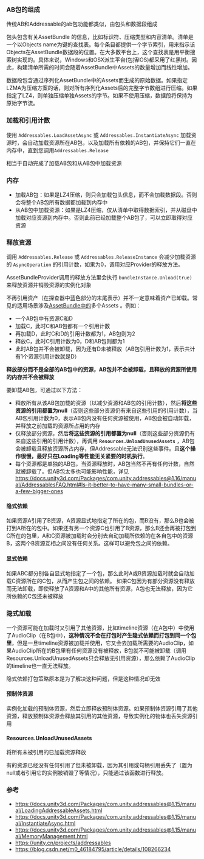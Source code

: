### AB包的组成

传统AB和Addressable的ab包功能都类似，由包头和数据段组成

包头包含有关AssetBundle 的信息，比如标识符、压缩类型和内容清单。清单是一个以Objects name为键的查找表。每个条目都提供一个字节索引，用来指示该Objects在AssetBundle数据段的位置。在大多数平台上，这个查找表是用平衡搜索树实现的。具体来说，Windows和OSX派生平台(包括IOS)都采用了红黑树。因此，构建清单所需的时间会随着AssetBundle中Assets的数量增加而线性增加。

数据段包含通过序列化AssetBundle中的Assets而生成的原始数据。如果指定LZMA为压缩方案的话，则对所有序列化Assets后的完整字节数组进行压缩。如果指定了LZ4，则单独压缩单独Assets的字节。如果不使用压缩，数据段将保持为原始字节流。

### 加载和引用计数

使用 ```Addressables.LoadAssetAsync``` 或 ```Addressables.InstantiateAsync``` 加载资源时，会自动加载资源所在AB包，以及加载所有依赖的AB包，并保持它们一直在内存中，直到您调用```Addressables.Release```

相当于自动完成了加载AB包和从AB包中加载资源

### 内存

-   加载AB包：如果是LZ4压缩，则只会加载包头信息，而不会加载数据段。否则会将整个AB包所有数据都加载到内存中
-   从AB包中加载资源：如果是LZ4压缩，仅从清单中取得数据索引，并从磁盘中加载对应资源到内存中。否则此前已经加载整个AB包了，可以立即取得对应资源

### 释放资源

调用 ```Addressables.Release``` 或 ```Addressables.ReleaseInstance``` 会减少加载资源的 ```AsyncOperation``` 的引用计数，如果为0，调用对应Provider的释放方法。

AssetBundleProvider调用的释放方法里会执行 ```bundleInstance.Unload(true)``` 来释放资源并销毁资源的实例化对象

不再引用资产（在探查器中蓝色部分的末尾表示）并不一定意味着资产已卸载。常见的适用场景涉及[AssetBundle中的](https://docs.unity3d.com/Manual/AssetBundlesIntro.html)多个Assets 。例如：

-   一个AB包中有资源C和D
-   加载C，此时C和AB包都有一个引用计数
-   再加载D，此时C和D的引用计数都为1，AB包则为2
-   释放C，此时C引用计数为0，D和AB包则都为1
-   此时AB包并不会被卸载，因为还有D未被释放（AB包引用计数为1，表示共计有1个资源引用计数就是D）

**释放部分而不是全部的AB包中的资源，AB包并不会被卸载，且释放的资源所使用的内存并不会被释放**

要卸载AB包，可通过以下方法：

-   释放所有从该AB包加载的资源（以减少资源和AB包的引用计数），然后**将这些资源的引用都置为null**（否则这些部分资源仍有来自这些引用的引用计数），当AB包引用计数为0，表示AB包内没有任何资源被使用，AB包会被自动卸载，并释放之前加载的资源所占用的内存
-   仅释放部分资源，然后**将这些资源的引用都置为null**（否则这些部分资源仍有来自这些引用的引用计数），再调用 **```Resources.UnloadUnusedAssets```** ，AB包会被卸载且释放资源所占内存，但Addressable无法识别这些事件。且**这个操作很慢，最好只在Loading等性能无关紧要的时机执行**。
-   每个资源都是单独的AB包，当资源释放时，AB包当然不再有任何计数，自然就被卸载了。但AB包太多也可能影响性能，详见 https://docs.unity3d.com/Packages/com.unity.addressables@1.16/manual/AddressablesFAQ.html#Is-it-better-to-have-many-small-bundles-or-a-few-bigger-ones

#### 隐式依赖

如果资源A引用了B资源，A资源显式地指定了所在的包，而B没有，那么B也会被打到A所在的包中。如果还有另一个资源C也引用了B资源，那么B还会再被打包到C所在的包里，A和C资源被加载时会分别去自动加载所依赖的在各自包中的资源B，这两个B资源互相之间没有任何关系。这样可以避免包之间的依赖。

#### 显式依赖

如果ABC都分别各自显式地指定了一个包，那么此时A或B资源加载时就会自动加载C资源所在的C包，从而产生包之间的依赖。
如果C包因为有部分资源没有释放而无法卸载，即使释放了A资源和A中的其他所有资源，A包也无法释放，因为它所依赖的C包还未被释放

### 隐式加载

一个资源可能在加载时又引用了其他资源，比如timeline资源（在A包中）中使用了AudioClip（在B包中），**这种情况不会在打包时产生隐式依赖而打包到同一个包里**，但是一旦timeline资源被加载并使用，它又会去加载所需要的AudioClip，如果AudioClip所在的B包里有任何资源没有被释放，B包就不可能被卸载（调用Resources.UnloadUnusedAssets只会释放无引用资源），那么依赖了AudioClip的timeline也一直无法释放。

隐式依赖打包策略原本是为了解决这种问题，但是这种情况却无效

#### 预制体资源

实例化加载的预制体资源，然后立即释放预制体资源。如果预制体资源引用了其他资源，释放预制体资源会释放其引用的其他资源，导致实例化的物体也丢失资源引用

#### Resources.UnloadUnusedAssets

将所有未被引用的已加载资源释放

有的资源已经没有任何引用了但未被卸载，因为其引用或句柄引用丢失了（置为null或者引用它的实例被销毁了等情况），只能通过该函数进行释放。

### 参考

-   https://docs.unity3d.com/Packages/com.unity.addressables@1.15/manual/LoadingAddressableAssets.html
-   https://docs.unity3d.com/Packages/com.unity.addressables@1.15/manual/InstantiateAsync.html
-   https://docs.unity3d.com/Packages/com.unity.addressables@1.15/manual/MemoryManagement.html
-   https://unity.cn/projects/addressables
-   https://blog.csdn.net/m0_46184795/article/details/108266234